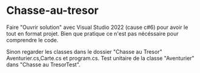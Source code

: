 # Chasse-au-tresor

Faire "Ouvrir solution" avec Visual Studio 2022 (cause c#6) pour avoir le tout en format projet.
Bien que pratique ce n'est pas nécéssaire pour comprendre le code.

Sinon regarder les classes dans le dossier "Chasse au Tresor" Aventurier.cs,Carte.cs et program.cs.
Test unitaire de la classe "Aventurier" dans "Chasse au TresorTest".
